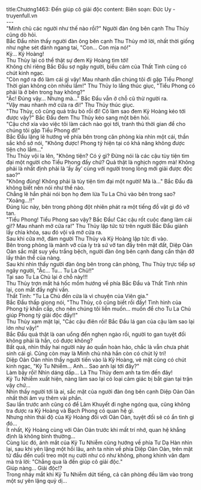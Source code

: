 title:Chương1463: Đến giúp cô giải độc
content:
Biên soạn: Đức Uy - truyenfull.vn<br>---<br>"Minh chủ các người như thế nào rồi?" Người đàn ông bên cạnh Thu Thủy cũng dò hỏi.<br>Bắc Đẩu nhìn thấy người đàn ông bên cạnh Thu Thủy mở lời, nhất thời giống như nghe sét đánh ngang tai, "Con... Con mịa nó!"<br>Kỷ... Kỷ Hoàng!<br>Thu Thủy lại có thể thật sự đem Kỷ Hoàng tìm tới!<br>Không chỉ riêng Bắc Đẩu sợ ngây người, biểu cảm của Thất Tinh cũng có chút kinh ngạc.<br>"Còn ngớ ra đó làm cái gì vậy! Mau nhanh dẫn chúng tôi đi gặp Tiểu Phong! Thời gian không còn nhiều lắm!" Thu Thủy lo lắng thúc giục, "Tiểu Phong có phải là ở bên trong hay không?"<br>"Ặc! Đúng vậy... Nhưng mà..." Bắc Đẩu vẫn ở chỗ cũ thừ người ra.<br>"Vậy mau nhanh mở cửa ra đi!" Thu Thủy thúc giục.<br>"Thu Thủy, cô cũng quá trâu bò rồi đi! Cô làm sao đem Kỷ Hoàng kéo tới được vậy?" Bắc Đẩu đem Thu Thủy kéo sang một bên hỏi.<br>"Cậu chớ xía vào việc tôi làm cách nào gọi tới, tranh thủ thời gian để cho chúng tôi gặp Tiểu Phong đi!"<br>Bắc Đẩu lặng lẽ hướng về phía bên trong căn phòng kia nhìn một cái, thần sắc khổ sở nói, "Không được! Phong tỷ hiện tại có khả năng không được tiện cho lắm..."<br>Thu Thủy vội la lên, "Không tiện? Có ý gì? Đừng nói là các cậu tùy tiện tìm đại một người cho Tiểu Phong đấy chứ? Quả thật là nghịch ngợm mà! Không phải là nhất định phải là ‘ấy ấy’ cùng với người trong lòng mới giải được độc sao?"<br>"Không đúng! Không phải là tùy tiện tìm đại một người! Mà là..." Bắc Đẩu đã không biết nên nói như thế nào.<br>Chẳng lẽ hắn phải nói bọn họ đem lừa Tu La Chủ vào bên trong sao?<br>"Xoảng…!!"<br>Đúng lúc này, bên trong phòng đột nhiên phát ra một tiếng đồ vật gì đó vỡ tan.<br>"Tiểu Phong! Tiểu Phong sao vậy? Bắc Đẩu! Các cậu rốt cuộc đang làm cái gì!? Mau nhanh mở cửa ra!" Thu Thủy lập tức từ trên người Bắc Đẩu giành lấy chìa khóa, sau đó vội vã mở cửa ra.<br>Sau khi cửa mở, đám người Thu Thủy và Kỷ Hoàng lập tức đi vào.<br>Bên trong phòng là mảnh vỡ của ly trà sứ vỡ tan đầy trên mặt đất, Diệp Oản Oản sắc mặt suy yếu trắng bệch, người đàn ông bên cạnh đang cẩn thận đỡ lấy thân thể của nàng.<br>Sau khi nhìn thấy người đàn ông bên trong căn phòng, Thu Thủy trực tiếp sợ ngây người, "Ặc... Tu... Tu La Chủ!!"<br>Tại sao Tu La Chủ lại ở chỗ này!!!<br>Thu Thủy trợn mắt há hốc mồm hướng về phía Bắc Đẩu và Thất Tinh nhìn lại, con mắt đầy nghi vấn.<br>Thất Tinh: "Tu La Chủ đến cửa là vì chuyện của Viên gia."<br>Bắc Đẩu thấp giọng nói, "Thu Thủy, cô cũng biết rồi đấy! Tình hình của Phong tỷ khẩn cấp, cho nên chúng tôi liền muốn... muốn để cho Tu La Chủ giúp Phong tỷ giải độc đấy!!"<br>Thu Thủy xạm mặt lại, "Các cậu điên rồi! Bắc Đẩu lá gan của cậu làm sao lại lớn như vậy!"<br>Bắc Đẩu quả thật là oan uổng đến nghẹn ngào rồi, người to gan tuyệt đối không phải là hắn, có được không?<br>Bất quá, nhìn thấy hai người này áo quần hoàn hảo, chắc là vẫn chưa phát sinh cái gì. Cũng còn may là Minh chủ nhà hắn còn có chút lý trí!<br>Diệp Oản Oản nhìn thấy người tiến vào là Kỷ Hoàng, vẻ mặt cũng có chút kinh ngạc, "Kỷ Tu Nhiễm... Anh... Sao anh lại tới đây?"<br>Làm bậy rồi! Nhìn dáng dấp... Là Thu Thủy đem anh ta tìm đến đây!<br>Kỷ Tu Nhiễm xuất hiện, nàng làm sao lại có loại cảm giác bị bắt gian tại trận vậy chứ...<br>Nhìn thấy người tới là ai, sắc mặt của người đàn ông bên cạnh Diệp Oản Oản nhất thời âm vụ thêm vài phần.<br>Sau lần trước anh cũng có để Lâm Khuyết đi nghe ngóng qua, cũng không tra được ra Kỷ Hoàng và Bạch Phong có quan hệ gì.<br>Nhưng nhìn thái độ của Kỷ Hoàng đối với Oản Oản, tuyệt đối sẽ có ẩn tình gì đó...<br>Ít nhất, Kỷ Hoàng cùng với Oản Oản trước khi mất trí nhớ, quan hệ khẳng định là không bình thường...<br>Cùng lúc đó, ánh mắt của Kỷ Tu Nhiễm cũng hướng về phía Tư Dạ Hàn nhìn lại, sau khi yên lặng một hồi lâu, anh ta nhìn về phía Diệp Oản Oản, trên mặt từ đầu đến cuối treo một nụ cười như có như không, phong khinh vân đạm mà trả lời: "Chẳng qua là đến giúp cô giải độc."<br>Giúp nàng... Giải độc!?<br>Trong nháy mắt khi Kỷ Tu Nhiễm dứt tiếng, cả căn phòng đều lâm vào trong một sự yên lặng quỷ dị...